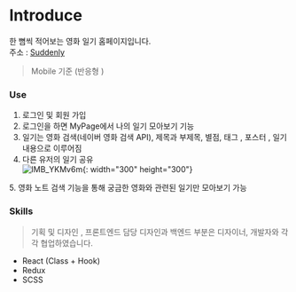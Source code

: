 # Introduce

한 뼘씩 적어보는 영화 일기 홈페이지입니다.<br>
주소 : [Suddenly](https://suddenly.or.kr/)
> Mobile 기준 (반응형 )

### Use

1. 로그인 및 회원 가입<br>
2. 로그인을 하면 MyPage에서 나의 일기 모아보기 기능
3. 일기는 영화 검색(네이버 영화 검색 API), 제목과 부제목, 별점, 태그 , 포스터 , 일기 내용으로 이루어짐
4. 다른 유저의 일기 공유 <div>
 ![IMB_YKMv6m](https://user-images.githubusercontent.com/59554635/89487325-18fb7400-d7e0-11ea-8c44-a5ad377b4efe.gif){: width="300" height="300"}
 </div>
5. 영화 노트 검색 기능을 통해 궁금한 영화와 관련된 일기만 모아보기 가능

### Skills

> 기획 및 디자인 , 프론트엔드 담당
> 디자인과 백엔드 부분은 디자이너, 개발자와 각각 협업하였습니다.

- React (Class + Hook)
- Redux
- SCSS
